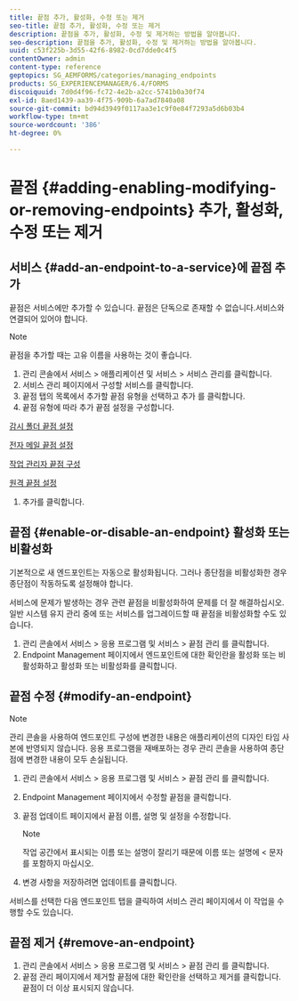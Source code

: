 ```yaml
---
title: 끝점 추가, 활성화, 수정 또는 제거
seo-title: 끝점 추가, 활성화, 수정 또는 제거
description: 끝점을 추가, 활성화, 수정 및 제거하는 방법을 알아봅니다.
seo-description: 끝점을 추가, 활성화, 수정 및 제거하는 방법을 알아봅니다.
uuid: c53f225b-3d55-42f6-8982-0cd7dde0c4f5
contentOwner: admin
content-type: reference
geptopics: SG_AEMFORMS/categories/managing_endpoints
products: SG_EXPERIENCEMANAGER/6.4/FORMS
discoiquuid: 7d0d4f96-fc72-4e2b-a2cc-5741b0a30f74
exl-id: 8aed1439-aa39-4f75-909b-6a7ad7840a08
source-git-commit: bd94d3949f0117aa3e1c9f0e84f7293a5d6b03b4
workflow-type: tm+mt
source-wordcount: '386'
ht-degree: 0%

---
```


# 끝점 {#adding-enabling-modifying-or-removing-endpoints} 추가, 활성화, 수정 또는 제거

## 서비스 {#add-an-endpoint-to-a-service}에 끝점 추가

끝점은 서비스에만 추가할 수 있습니다. 끝점은 단독으로 존재할 수 없습니다.서비스와 연결되어 있어야 합니다.

>[!NOTE]
>
>끝점을 추가할 때는 고유 이름을 사용하는 것이 좋습니다.

1. 관리 콘솔에서 서비스 > 애플리케이션 및 서비스 > 서비스 관리를 클릭합니다.
1. 서비스 관리 페이지에서 구성할 서비스를 클릭합니다.
1. 끝점 탭의 목록에서 추가할 끝점 유형을 선택하고 추가 를 클릭합니다.
1. 끝점 유형에 따라 추가 끝점 설정을 구성합니다.

[감시 폴더 끝점 설정](/help/forms/using/admin-help/configuring-watched-folder-endpoints.md#watched-folder-endpoint-settings)

[전자 메일 끝점 설정](/help/forms/using/admin-help/configuring-email-endpoints.md#email-endpoint-settings)

[작업 관리자 끝점 구성](/help/forms/using/admin-help/configuring-task-manager-endpoints.md#configuring-task-manager-endpoints)

[원격 끝점 설정](/help/forms/using/admin-help/configuring-remoting-endpoints.md#remoting-endpoint-settings)

1. 추가를 클릭합니다.

## 끝점 {#enable-or-disable-an-endpoint} 활성화 또는 비활성화

기본적으로 새 엔드포인트는 자동으로 활성화됩니다. 그러나 종단점을 비활성화한 경우 종단점이 작동하도록 설정해야 합니다.

서비스에 문제가 발생하는 경우 관련 끝점을 비활성화하여 문제를 더 잘 해결하십시오. 일반 시스템 유지 관리 중에 또는 서비스를 업그레이드할 때 끝점을 비활성화할 수도 있습니다.

1. 관리 콘솔에서 서비스 > 응용 프로그램 및 서비스 > 끝점 관리 를 클릭합니다.
1. Endpoint Management 페이지에서 엔드포인트에 대한 확인란을 활성화 또는 비활성화하고 활성화 또는 비활성화를 클릭합니다.

## 끝점 수정 {#modify-an-endpoint}

>[!NOTE]
>
>관리 콘솔을 사용하여 엔드포인트 구성에 변경한 내용은 애플리케이션의 디자인 타임 사본에 반영되지 않습니다. 응용 프로그램을 재배포하는 경우 관리 콘솔을 사용하여 종단점에 변경한 내용이 모두 손실됩니다.

1. 관리 콘솔에서 서비스 > 응용 프로그램 및 서비스 > 끝점 관리 를 클릭합니다.
1. Endpoint Management 페이지에서 수정할 끝점을 클릭합니다.
1. 끝점 업데이트 페이지에서 끝점 이름, 설명 및 설정을 수정합니다.

   >[!NOTE]
   >
   >작업 공간에서 표시되는 이름 또는 설명이 잘리기 때문에 이름 또는 설명에 &lt; 문자를 포함하지 마십시오.

1. 변경 사항을 저장하려면 업데이트를 클릭합니다.

서비스를 선택한 다음 엔드포인트 탭을 클릭하여 서비스 관리 페이지에서 이 작업을 수행할 수도 있습니다.

## 끝점 제거 {#remove-an-endpoint}

1. 관리 콘솔에서 서비스 > 응용 프로그램 및 서비스 > 끝점 관리 를 클릭합니다.
1. 끝점 관리 페이지에서 제거할 끝점에 대한 확인란을 선택하고 제거를 클릭합니다. 끝점이 더 이상 표시되지 않습니다.
